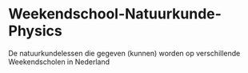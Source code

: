 # Weekendschool-Natuurkunde-Physics
De natuurkundelessen die gegeven (kunnen) worden op verschillende Weekendscholen in Nederland
